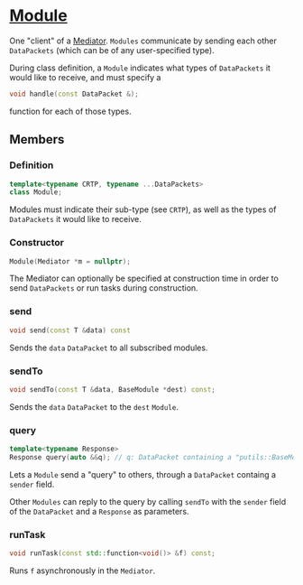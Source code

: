 # [Module](Module.hpp)

One "client" of a [Mediator](Mediator.md). `Modules` communicate by sending each other `DataPackets` (which can be of any user-specified type).

During class definition, a `Module` indicates what types of `DataPackets` it would like to receive, and must specify a

```cpp
void handle(const DataPacket &);
```

function for each of those types.

## Members

### Definition

```cpp
template<typename CRTP, typename ...DataPackets>
class Module;
```

Modules must indicate their sub-type (see `CRTP`), as well as the types of `DataPackets` it would like to receive.

### Constructor

```cpp
Module(Mediator *m = nullptr);
```

The Mediator can optionally be specified at construction time in order to send `DataPackets` or run tasks during construction.

### send

```cpp
void send(const T &data) const
```

Sends the `data` `DataPacket` to all subscribed modules.

### sendTo

```cpp
void sendTo(const T &data, BaseModule *dest) const;
```

Sends the `data` `DataPacket` to the `dest` `Module`.

### query

```cpp
template<typename Response>
Response query(auto &&q); // q: DataPacket containing a "putils::BaseModule *sender" field
```

Lets a `Module` send a "query" to others, through a `DataPacket` containg a `sender` field.

Other `Modules` can reply to the query by calling `sendTo` with the `sender` field of the `DataPacket` and a `Response` as parameters.

### runTask

```cpp
void runTask(const std::function<void()> &f) const;
```

Runs `f` asynchronously in the `Mediator`.
